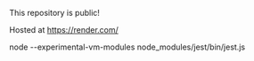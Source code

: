 This repository is public!

Hosted at https://render.com/

node --experimental-vm-modules node_modules/jest/bin/jest.js